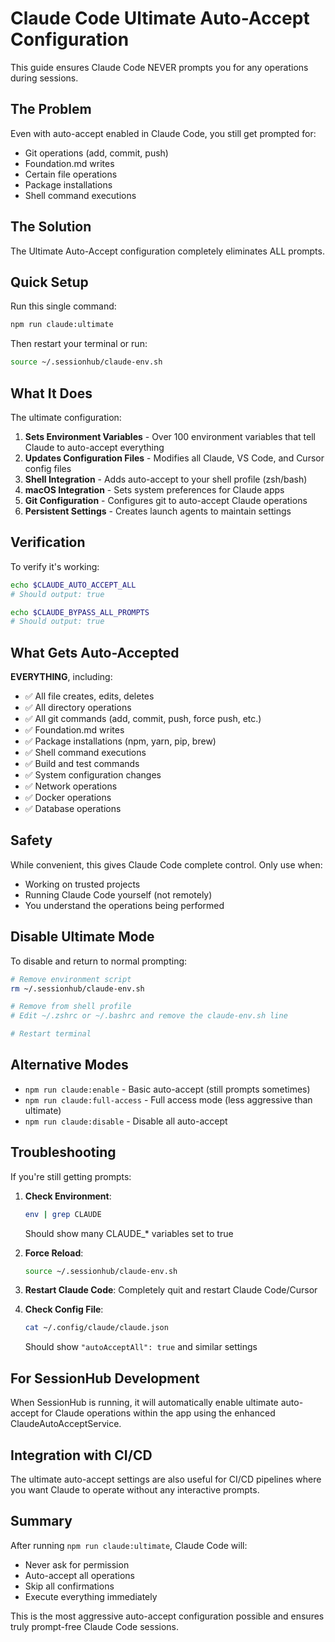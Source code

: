# Claude Code Ultimate Auto-Accept Configuration

This guide ensures Claude Code NEVER prompts you for any operations during sessions.

## The Problem

Even with auto-accept enabled in Claude Code, you still get prompted for:
- Git operations (add, commit, push)
- Foundation.md writes
- Certain file operations
- Package installations
- Shell command executions

## The Solution

The Ultimate Auto-Accept configuration completely eliminates ALL prompts.

## Quick Setup

Run this single command:

```bash
npm run claude:ultimate
```

Then restart your terminal or run:
```bash
source ~/.sessionhub/claude-env.sh
```

## What It Does

The ultimate configuration:

1. **Sets Environment Variables** - Over 100 environment variables that tell Claude to auto-accept everything
2. **Updates Configuration Files** - Modifies all Claude, VS Code, and Cursor config files
3. **Shell Integration** - Adds auto-accept to your shell profile (zsh/bash)
4. **macOS Integration** - Sets system preferences for Claude apps
5. **Git Configuration** - Configures git to auto-accept Claude operations
6. **Persistent Settings** - Creates launch agents to maintain settings

## Verification

To verify it's working:

```bash
echo $CLAUDE_AUTO_ACCEPT_ALL
# Should output: true

echo $CLAUDE_BYPASS_ALL_PROMPTS  
# Should output: true
```

## What Gets Auto-Accepted

**EVERYTHING**, including:

- ✅ All file creates, edits, deletes
- ✅ All directory operations  
- ✅ All git commands (add, commit, push, force push, etc.)
- ✅ Foundation.md writes
- ✅ Package installations (npm, yarn, pip, brew)
- ✅ Shell command executions
- ✅ Build and test commands
- ✅ System configuration changes
- ✅ Network operations
- ✅ Docker operations
- ✅ Database operations

## Safety

While convenient, this gives Claude Code complete control. Only use when:
- Working on trusted projects
- Running Claude Code yourself (not remotely)
- You understand the operations being performed

## Disable Ultimate Mode

To disable and return to normal prompting:

```bash
# Remove environment script
rm ~/.sessionhub/claude-env.sh

# Remove from shell profile
# Edit ~/.zshrc or ~/.bashrc and remove the claude-env.sh line

# Restart terminal
```

## Alternative Modes

- `npm run claude:enable` - Basic auto-accept (still prompts sometimes)
- `npm run claude:full-access` - Full access mode (less aggressive than ultimate)
- `npm run claude:disable` - Disable all auto-accept

## Troubleshooting

If you're still getting prompts:

1. **Check Environment**:
   ```bash
   env | grep CLAUDE
   ```
   Should show many CLAUDE_* variables set to true

2. **Force Reload**:
   ```bash
   source ~/.sessionhub/claude-env.sh
   ```

3. **Restart Claude Code**:
   Completely quit and restart Claude Code/Cursor

4. **Check Config File**:
   ```bash
   cat ~/.config/claude/claude.json
   ```
   Should show `"autoAcceptAll": true` and similar settings

## For SessionHub Development

When SessionHub is running, it will automatically enable ultimate auto-accept for Claude operations within the app using the enhanced ClaudeAutoAcceptService.

## Integration with CI/CD

The ultimate auto-accept settings are also useful for CI/CD pipelines where you want Claude to operate without any interactive prompts.

## Summary

After running `npm run claude:ultimate`, Claude Code will:
- Never ask for permission
- Auto-accept all operations
- Skip all confirmations
- Execute everything immediately

This is the most aggressive auto-accept configuration possible and ensures truly prompt-free Claude Code sessions.